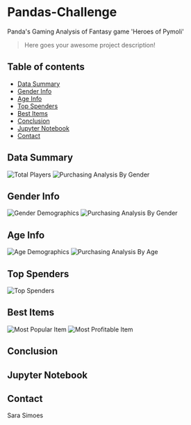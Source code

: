 # Pandas-Challenge
Panda's Gaming Analysis of Fantasy game 'Heroes of Pymoli'
>Here goes your awesome project description!

## Table of contents
* [Data Summary](#data-summary)
* [Gender Info](#gender-info)
* [Age Info](#age-info)
* [Top Spenders](#top-spenders)
* [Best Items](#best-items)
* [Conclusion](#conclusion)
* [Jupyter Notebook](#jupyter-notebook)
* [Contact](#contact)

## Data Summary
![Total Players](./Imgages/player_count.png)
![Purchasing Analysis By Gender](./Imgages/purchasing_analysis_total.png)

## Gender Info
![Gender Demographics](./Imgages/gender_demo.png)
![Purchasing Analysis By Gender](./Imgages/purchase_analysis_gender.png)

## Age Info
![Age Demographics](./Imgages/age_demo.png)
![Purchasing Analysis By Age](./Imgages/purchase_analysis_age.png)

## Top Spenders
![Top Spenders](./Imgages/top_spender.png)

## Best Items
![Most Popular Item](./Imgages/pop_item.png)
![Most Profitable Item](./Imgages/most_profitable_item.png)

## Conclusion

## Jupyter Notebook

## Contact
Sara Simoes 
